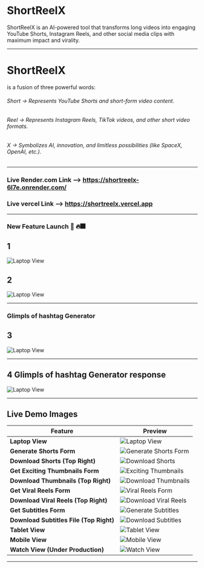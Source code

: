 # ShortReelX

ShortReelX is an AI-powered tool that transforms long videos into engaging YouTube Shorts, Instagram Reels, and other social media clips with maximum impact and virality.

---

# ShortReelX 
is a fusion of three powerful words:

###### Short → Represents YouTube Shorts and short-form video content.
###### Reel → Represents Instagram Reels, TikTok videos, and other short video formats.
###### X → Symbolizes AI, innovation, and limitless possibilities (like SpaceX, OpenAI, etc.).

---

### Live Render.com Link --> https://shortreelx-6l7e.onrender.com/
### Live vercel Link --> https://shortreelx.vercel.app

---
### New Feature Launch 🚀 🔥🎆
## 1
![Laptop View](./liveimages/hashtagfeature1.png)

## 2
![Laptop View](./liveimages/hashtagfeaturenotfication.png)

---

### Glimpls of hashtag Generator 
## 3
![Laptop View](./liveimages/HashtagForm.png)

---
## 4 Glimpls of hashtag Generator response
![Laptop View](./liveimages/hastaggenerato.png)

---

## Live Demo Images  

| **Feature** | **Preview** |
|------------|------------|
| **Laptop View** | ![Laptop View](./liveimages/Macbook-Air-localhost.png) |
| **Generate Shorts Form** | ![Generate Shorts Form](./liveimages/Generateshorts.png) |
| **Download Shorts (Top Right)** | ![Download Shorts](./liveimages/GenerateshortsDownload.png) |
| **Get Exciting Thumbnails Form** | ![Exciting Thumbnails](./liveimages/excitingthumbnails.png) |
| **Download Thumbnails (Top Right)** | ![Download Thumbnails](./liveimages/Downlaodthumbnails.png) |
| **Get Viral Reels Form** | ![Viral Reels Form](./liveimages/viralReels.png) |
| **Download Viral Reels (Top Right)** | ![Download Viral Reels](./liveimages/GenerateViralReels.png) |
| **Get Subtitles Form** | ![Generate Subtitles](./liveimages/GenearteSubtitles.png) |
| **Download Subtitles File (Top Right)** | ![Download Subtitles](./liveimages/DownloadSubtitlesFile.png) |
| **Tablet View** | ![Tablet View](./liveimages/Galaxy-Tab-S7-localhost.png) |
| **Mobile View** | ![Mobile View](./liveimages/iPhone-12-PRO-localhost.png) |
| **Watch View (Under Production)** | ![Watch View](./liveimages/Apple-Watch-Serie-6-localhost.png) |

---
